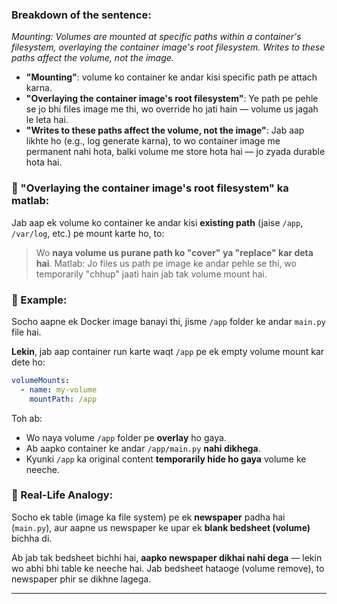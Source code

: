 ### Breakdown of the sentence:

*Mounting: Volumes are mounted at specific paths within a container's filesystem, overlaying the container image's root filesystem. Writes to these paths affect the volume, not the image.*

* **"Mounting"**: volume ko container ke andar kisi specific path pe attach karna.
* **"Overlaying the container image's root filesystem"**: Ye path pe pehle se jo bhi files image me thi, wo override ho jati hain — volume us jagah le leta hai.
* **"Writes to these paths affect the volume, not the image"**: Jab aap likhte ho (e.g., log generate karna), to wo container image me permanent nahi hota, balki volume me store hota hai — jo zyada durable hota hai.

### 🔧 "Overlaying the container image's root filesystem" ka matlab:

Jab aap ek volume ko container ke andar kisi **existing path** (jaise `/app`, `/var/log`, etc.) pe mount karte ho, to:

> Wo **naya volume us purane path ko "cover" ya "replace" kar deta hai**.
> Matlab: Jo files us path pe image ke andar pehle se thi, wo temporarily "chhup" jaati hain jab tak volume mount hai.


### 🧠 Example:

Socho aapne ek Docker image banayi thi, jisme `/app` folder ke andar `main.py` file hai.

**Lekin**, jab aap container run karte waqt `/app` pe ek empty volume mount kar dete ho:

```yaml
volumeMounts:
  - name: my-volume
    mountPath: /app
```

Toh ab:

* Wo naya volume `/app` folder pe **overlay** ho gaya.
* Ab aapko container ke andar `/app/main.py` **nahi dikhega**.
* Kyunki `/app` ka original content **temporarily hide ho gaya** volume ke neeche.

### 🧺 Real-Life Analogy:

Socho ek table (image ka file system) pe ek **newspaper** padha hai (`main.py`), aur aapne us newspaper ke upar ek **blank bedsheet (volume)** bichha di.

Ab jab tak bedsheet bichhi hai, **aapko newspaper dikhai nahi dega** — lekin wo abhi bhi table ke neeche hai.
Jab bedsheet hataoge (volume remove), to newspaper phir se dikhne lagega.

---

